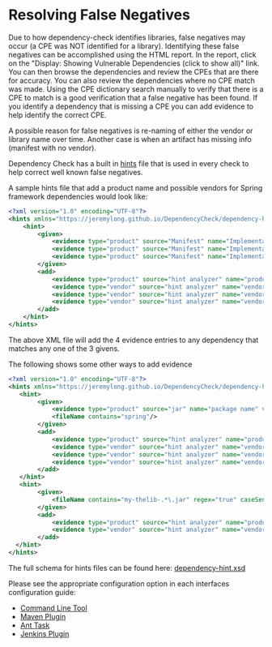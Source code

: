 Resolving False Negatives
====================
Due to how dependency-check identifies libraries, false negatives may occur (a CPE was NOT identified for a library). Identifying these false negatives can be accomplished using the HTML report. In the report, click on the "Display: Showing Vulnerable Dependencies (click to show all)" link. You can then browse the dependencies and review the CPEs that are there for accuracy. You can also review the dependencies where no CPE match was made. Using the CPE dictionary search manually to verify that there is a CPE to match is a good verification that a false negative has been found. If you identify a dependency that is missing a CPE you can add evidence to help identify the correct CPE.

A possible reason for false negatives is re-naming of either the vendor or library name over time. Another case is when an artifact has missing info (manifest with no vendor).

Dependency Check has a built in [hints](https://github.com/jeremylong/DependencyCheck/blob/master/dependency-check-core/src/main/resources/dependencycheck-base-hint.xml) file that is used in every check to help correct well known false negatives.

A sample hints file that add a product name and possible vendors for Spring framework dependencies would look like:

```xml
<?xml version="1.0" encoding="UTF-8"?>
<hints xmlns="https://jeremylong.github.io/DependencyCheck/dependency-hint.1.1.xsd">
    <hint>
        <given>
            <evidence type="product" source="Manifest" name="Implementation-Title" value="Spring Framework" confidence="HIGH"/>
            <evidence type="product" source="Manifest" name="Implementation-Title" value="org.springframework.core" confidence="HIGH"/>
            <evidence type="product" source="Manifest" name="Implementation-Title" value="spring-core" confidence="HIGH"/>
        </given>
        <add>
            <evidence type="product" source="hint analyzer" name="product" value="springsource_spring_framework" confidence="HIGH"/>
            <evidence type="vendor" source="hint analyzer" name="vendor" value="SpringSource" confidence="HIGH"/>
            <evidence type="vendor" source="hint analyzer" name="vendor" value="vmware" confidence="HIGH"/>
            <evidence type="vendor" source="hint analyzer" name="vendor" value="pivotal" confidence="HIGH"/>
        </add>
    </hint>
</hints>

```
The above XML file will add the 4 evidence entries to any dependency that matches any one of the 3 givens.

The following shows some other ways to add evidence

```xml
<?xml version="1.0" encoding="UTF-8"?>
<hints xmlns="https://jeremylong.github.io/DependencyCheck/dependency-hint.1.1.xsd">
   <hint>
        <given>
            <evidence type="product" source="jar" name="package name" value="springframework" confidence="LOW"/>
            <fileName contains="spring"/>
        </given>
        <add>
            <evidence type="product" source="hint analyzer" name="product" value="springsource_spring_framework" confidence="HIGH"/>
            <evidence type="vendor" source="hint analyzer" name="vendor" value="SpringSource" confidence="HIGH"/>
            <evidence type="vendor" source="hint analyzer" name="vendor" value="vmware" confidence="HIGH"/>
            <evidence type="vendor" source="hint analyzer" name="vendor" value="pivotal" confidence="HIGH"/>
        </add>
   </hint>
   <hint>
        <given>
            <fileName contains="my-thelib-.*\.jar" regex="true" caseSensitive="true"/>
        </given>
        <add>
            <evidence type="product" source="hint analyzer" name="product" value="thelib" confidence="HIGH"/>
            <evidence type="vendor" source="hint analyzer" name="vendor" value="thevendor" confidence="HIGH"/>
        </add>
  </hint>
</hints>
```

The full schema for hints files can be found here: [dependency-hint.xsd](https://github.com/jeremylong/DependencyCheck/blob/master/dependency-check-core/src/main/resources/schema/dependency-hint.1.1.xsd "Hint Schema")

Please see the appropriate configuration option in each interfaces configuration guide:

-  [Command Line Tool](../dependency-check-cli/arguments.html)
-  [Maven Plugin](../dependency-check-maven/configuration.html)
-  [Ant Task](../dependency-check-ant/configuration.html)
-  [Jenkins Plugin](../dependency-check-jenkins/index.html)
